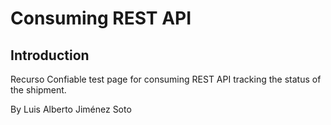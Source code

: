 # Consuming REST API

## Introduction
Recurso Confiable test page for consuming REST API
tracking the status of the shipment.

By Luis Alberto Jiménez Soto

